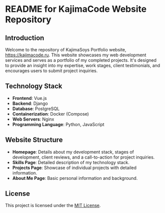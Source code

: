 
# README for KajimaCode Website Repository

## Introduction
Welcome to the repository of KajimaSoys Portfolio website, https://kajimacode.ru. This website showcases my web development services and serves as a portfolio of my completed projects. It's designed to provide an insight into my expertise, work stages, client testimonials, and encourages users to submit project inquiries.

## Technology Stack
- **Frontend**: Vue.js
- **Backend**: Django
- **Database**: PostgreSQL
- **Containerization**: Docker (Compose)
- **Web Servers**: Nginx
- **Programming Language**: Python, JavaScript

## Website Structure
- **Homepage**: Details about my development stack, stages of development, client reviews, and a call-to-action for project inquiries.
- **Skills Page**: Detailed description of my technology stack.
- **Projects Page**: Showcase of individual projects with detailed information.
- **About Me Page**: Basic personal information and background.

## License
This project is licensed under the [MIT License](LICENSE).
